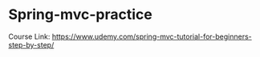 # Spring-mvc-practice

Course Link: https://www.udemy.com/spring-mvc-tutorial-for-beginners-step-by-step/
